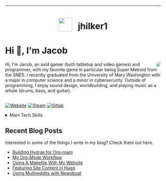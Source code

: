 ***
<div align="center">
<h1>
  <sub>
    <img src="https://avatars.githubusercontent.com/u/11656760?v=4" height="44">
  </sub>
  &nbsp;
 jhilker1
  </h1>
</div>

# Hi :wave:, I'm Jacob
<img align="right" src="https://jhilker.com/pics/jhilker.jpg" style="border-radius: 50%;"/>
Hi, I'm Jacob, an avid gamer (both tabletop and video games) and programmer, with my favorite game in particular being Super Metroid from the SNES. I recently graduated from the University of Mary Washington with a major in computer science and a minor in cybersecurity. Outside of programming, I enjoy sound design, worldbuilding, and playing music as a whole (drums, bass, and guitar).
<br/>
<br/>

[![Website](https://img.shields.io/badge/-Website-blue?logo=org&style=for-the-badge&logoColor=white)](https://jhilker.com)
[![Steam](https://img.shields.io/badge/-Steam-black?logo=steam&style=for-the-badge)](https://steamcommunity.com/id/WaitingCynicism/)
[![Gitlab](https://img.shields.io/badge/-jhilker-blue?logo=gitlab&style=for-the-badge&logoColor=white)](https://gitlab.com/jhilker)

<details>
  <summary>Main Tech Skills</summary>
  
  [![Python](https://img.shields.io/badge/-python-3776ab?logo=python&style=for-the-badge&logoColor=white)]()
  [![Hugo](https://img.shields.io/badge/-Hugo-ff4088?logo=hugo&style=for-the-badge&logoColor=white)]()
  [![Org-mode](https://img.shields.io/badge/-Orgmode-77aa99?logo=org&style=for-the-badge&logoColor=white)]()
  [![Postgres](https://img.shields.io/badge/-Postgres-4169e1?logo=postgresql&style=for-the-badge&logoColor=white)]()
  [![Java](https://img.shields.io/badge/-Java-007396?logo=java&style=for-the-badge&logoColor=white)]()
  [![Javascript](https://img.shields.io/badge/-Javascript-red?logo=javascript&style=for-the-badge&logoColor=white)]()

  </details>
  
  ## Recent Blog Posts
  Interested in some of the things I write in my blog? Check them out here.
  <!-- BLOG-POST-LIST:START -->
- [Building Hydras for Org-roam](https://jhilker.com/blog/2021/06/building-hydras-for-org-roam/)
- [My Org-Mode Workflow](https://jhilker.com/blog/2021/06/my-org-mode-workflow/)
- [Using A Makefile With My Website](https://jhilker.com/blog/2021/03/using-a-makefile-with-my-website/)
- [Featuring Site Content in Hugo](https://jhilker.com/blog/2021/02/featuring-site-content-in-hugo/)
- [Using Multireddits with Newsboat](https://jhilker.com/blog/2020/12/using-multireddits-with-newsboat/)
<!-- BLOG-POST-LIST:END -->
